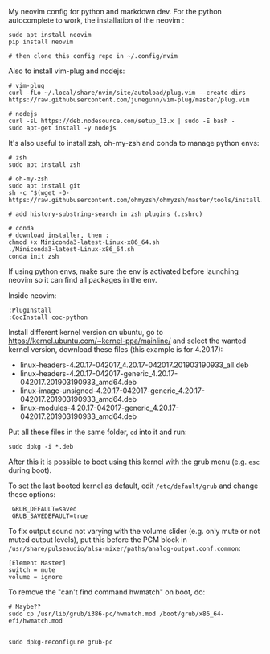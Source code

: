 My neovim config for python and markdown dev. For the python autocomplete to work, the installation of the neovim :

```
sudo apt install neovim
pip install neovim

# then clone this config repo in ~/.config/nvim
```

Also to install vim-plug and nodejs:

```
# vim-plug
curl -fLo ~/.local/share/nvim/site/autoload/plug.vim --create-dirs https://raw.githubusercontent.com/junegunn/vim-plug/master/plug.vim
    
# nodejs
curl -sL https://deb.nodesource.com/setup_13.x | sudo -E bash -
sudo apt-get install -y nodejs
```

It's also useful to install zsh, oh-my-zsh and conda to manage python envs:

```
# zsh
sudo apt install zsh

# oh-my-zsh
sudo apt install git
sh -c "$(wget -O- https://raw.githubusercontent.com/ohmyzsh/ohmyzsh/master/tools/install.sh)"

# add history-substring-search in zsh plugins (.zshrc)

# conda
# download installer, then :
chmod +x Miniconda3-latest-Linux-x86_64.sh
./Miniconda3-latest-Linux-x86_64.sh
conda init zsh
```

If using python envs, make sure the env is activated before launching neovim so it can find all packages in the env.

Inside neovim:

```
:PlugInstall
:CocInstall coc-python
```

Install different kernel version on ubuntu, go to https://kernel.ubuntu.com/~kernel-ppa/mainline/ and select the wanted kernel version, download these files (this example is for 4.20.17):
- linux-headers-4.20.17-042017_4.20.17-042017.201903190933_all.deb
- linux-headers-4.20.17-042017-generic_4.20.17-042017.201903190933_amd64.deb
- linux-image-unsigned-4.20.17-042017-generic_4.20.17-042017.201903190933_amd64.deb
- linux-modules-4.20.17-042017-generic_4.20.17-042017.201903190933_amd64.deb

Put all these files in the same folder, ```cd``` into it and run:
```
sudo dpkg -i *.deb
```

After this it is possible to boot using this kernel with the grub menu (e.g. ```esc``` during boot).

To set the last booted kernel as default, edit ```/etc/default/grub``` and change these options:
```
 GRUB_DEFAULT=saved
 GRUB_SAVEDEFAULT=true
```

To fix output sound not varying with the volume slider (e.g. only mute or not muted output levels), put this before the PCM block in ```/usr/share/pulseaudio/alsa-mixer/paths/analog-output.conf.common```:
```
[Element Master]
switch = mute
volume = ignore
```

To remove the "can't find command hwmatch" on boot, do:
```
# Maybe??
sudo cp /usr/lib/grub/i386-pc/hwmatch.mod /boot/grub/x86_64-efi/hwmatch.mod


sudo dpkg-reconfigure grub-pc
```


